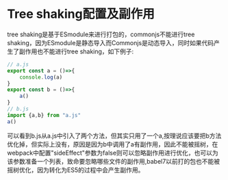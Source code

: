 # Tree shaking配置及副作用

tree shaking是基于ESmodule来进行打包的，commonjs不能进行tree shaking，因为ESmodule是静态导入而Commonjs是动态导入，同时如果代码产生了副作用也不能进行tree shaking，如下例子:

```js
// a.js
export const a = ()=>{
    console.log(a)
}
export const b = ()=>{
    a()
}
// b.js
import {a,b} from "a.js"
a()
```

可以看到b.js从a.js中引入了两个方法，但其实只用了一个a,按理说应该要把b方法优化掉，但实际上没有，原因是因为b中调用了a有副作用，因此不能被摇树，在webpack中配置"sideEffect"参数为false则可以忽略副作用进行优化，也可以为该参数准备一个列表，致命要忽略哪些文件的副作用,babel7以前打的包也不能被摇树优化，因为转化为ES5的过程中会产生副作用。